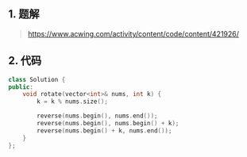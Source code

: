 ## 1. 题解
> https://www.acwing.com/activity/content/code/content/421926/

## 2. 代码
```c++
class Solution {
public:
    void rotate(vector<int>& nums, int k) {
        k = k % nums.size();

        reverse(nums.begin(), nums.end());
        reverse(nums.begin(), nums.begin() + k);
        reverse(nums.begin() + k, nums.end());
    }
};
```